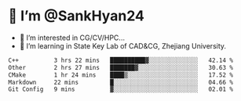 # 👋 I’m @SankHyan24

- 👀 I’m interested in CG/CV/HPC...
- 🌱 I’m learning in State Key Lab of CAD&CG, Zhejiang University.

<!---
SankHyan24/SankHyan24 is a ✨ special ✨ repository because its `README.md` (this file) appears on your GitHub profile.
You can click the Preview link to take a look at your changes.
--->
<!--START_SECTION:waka-->

```txt
C++          3 hrs 22 mins   ██████████▓░░░░░░░░░░░░░░   42.14 %
Other        2 hrs 27 mins   ███████▓░░░░░░░░░░░░░░░░░   30.63 %
CMake        1 hr 24 mins    ████▒░░░░░░░░░░░░░░░░░░░░   17.52 %
Markdown     22 mins         █░░░░░░░░░░░░░░░░░░░░░░░░   04.66 %
Git Config   9 mins          ▓░░░░░░░░░░░░░░░░░░░░░░░░   02.01 %
```

<!--END_SECTION:waka-->

